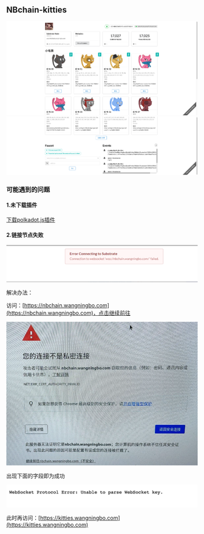 ## NBchain-kitties

![](./images/img_3.png)
![](./images/img_4.png)


### 可能遇到的问题

#### 1.未下载插件

[下载polkadot.js插件](https://chrome.google.com/webstore/detail/polkadot%7Bjs%7D-extension/mopnmbcafieddcagagdcbnhejhlodfdd)

#### 2.链接节点失败

![](./images/img_1.png)

解决办法：

访问：[https://nbchain.wangningbo.com](https://nbchain.wangningbo.com)，点击继续前往

![](./images/img.png)

出现下面的字段即为成功

![](./images/img_2.png)

此时再访问：[https://kitties.wangningbo.com](https://kitties.wangningbo.com)